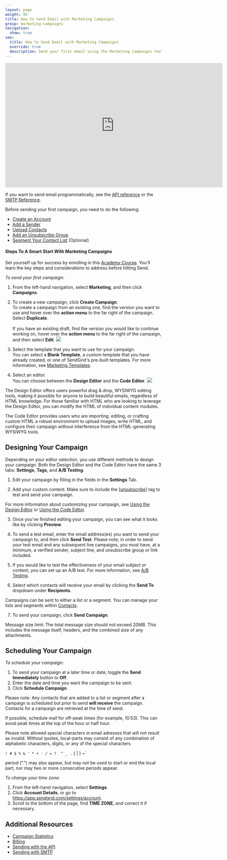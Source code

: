 ```yaml
---
layout: page
weight: 99
title: How to Send Email with Marketing Campaigns
group: marketing-campaigns
navigation:
  show: true
seo:
  title: How to Send Email with Marketing Campaigns
  override: true
  description: Send your first email using the Marketing Campaigns tool.
---
```

<iframe src="https://player.vimeo.com/video/305551346" width="700" height="400" frameborder="0" webkitallowfullscreen mozallowfullscreen allowfullscreen></iframe>

If you want to send email programmatically, see the [API reference]({{root_url}}/api-reference/) or the [SMTP Reference]({{root_url}}/for-developers/sending-email/getting-started-smtp/).

Before sending your first campaign, you need to do the following:

- [Create an Account](https://sendgrid.com/pricing/?mc=SendGrid%20Documentation)
- [Add a Sender]({{root_url}}/ui/sending-email/senders/)
- [Upload Contacts]({{root_url}}/ui/managing-contacts/adding-contacts/)
- [Add an Unsubscribe Group]({{root_url}}/ui/sending-email/create-and-manage-unsubscribe-groups/)
- [Segment Your Contact List]({{root_url}}/ui/managing-contacts/segmenting-your-contacts/) (Optional)


<call-out-link linktext="Go To Course" img="/img/SGA_SmartStart750.png" link="https://rise.articulate.com/share/uGIBV4dMNFn-HzrIMDW_s2Kh4dxMH0vr#/">

#### Steps To A Smart Start With Marketing Campaigns

Set yourself up for success by enrolling in this [Academy Course](https://rise.articulate.com/share/uGIBV4dMNFn-HzrIMDW_s2Kh4dxMH0vr#/). You’ll learn the key steps and considerations to address before hitting Send.

</call-out-link>

*To send your first campaign:*

1. From the left-hand navigation, select **Marketing**, and then click **Campaigns**.

1. To create a new campaign, click **Create Campaign**.
<br>To create a campaign from an existing one, find the version you want to use and hover over the **action menu** to the far right of the campaign. Select **Duplicate**.<br>
<br> If you have an existing draft, find the version you would like to continue working on, hover over the **action menu** to the far right of the campaign, and then select **Edit**.
![]({{root_url}}/images/campaigns_dashboard_categories_search.png)

1. Select the template that you want to use for your campaign.
<br> You can select a **Blank Template**, a custom template that you have already created, or one of SendGrid's pre-built templates. For more information, see [Marketing Templates]({{root_url}}/ui/sending-email/working-with-marketing-templates/).

1. Select an editor.
<br> You can choose between the **Design Editor** and the **Code Editor**.
![]({{root_url}}/images/choose_editor.png)

The Design Editor offers users powerful drag & drop, WYSIWYG editing tools, making it possible for anyone to build beautiful emails, regardless of HTML knowledge. For those familiar with HTML who are looking to leverage the Design Editor, you can modify the HTML of individual content modules.

The Code Editor provides users who are importing, editing, or crafting custom HTML a robust environment to upload images, write HTML, and configure their campaign without interference from the HTML-generating WYSIWYG tools.

 ## 	Designing Your Campaign

Depending on your editor selection, you use different methods to design your campaign. Both the Design Editor and the Code Editor have the same 3 tabs: **Settings**, **Tags**, and **A/B Testing**.

1. Edit your campaign by filling in the fields in the **Settings** Tab.

1. Add your custom content. Make sure to include the [[unsubscribe]]({{root_url}}/ui/sending-email/create-and-manage-unsubscribe-groups/) tag to test and send your campaign.

For more information about customizing your campaign, see [Using the Design Editor]({{root_url}}/ui/sending-email/editor/#the-design-editor) or [Using the Code Editor]({{root_url}}/ui/sending-email/editor/#the-code-editor).

3. Once you’ve finished editing your campaign, you can see what it looks like by clicking **Preview**.

4. To send a test email, enter the email address(es) you want to send your campaign to, and then click **Send Test**. Please note, in order to send your test email and any subsequent live campaigns, you must have, at a minimum, a verified sender, subject line, and unsubscribe group or link included.

5. If you would like to test the effectiveness of your email subject or content, you can set up an A/B test. For more information, see [A/B Testing]({{root_url}}/ui/sending-email/a-b-testing/).

6. Select which contacts will receive your email by clicking the **Send To** dropdown under **Recipients**.

<call-out>

Campaigns can be sent to either a list or a segment. You can manage your lists and segments within [Contacts]({{root_url}}/ui/managing-contacts/adding-contacts/).

</call-out>

7. To send your campaign, click **Send Campaign**.

<call-out>

Message size limit:  The total message size should not exceed 20MB. This includes the message itself, headers, and the combined size of any attachments.

</call-out>

 ##	Scheduling Your Campaign

*To schedule your campaign:*

1. To send your campaign at a later time or date, toggle the **Send Immediately** button to **Off**.
1. Enter the date and time you want the campaign to be sent.
1. Click **Schedule Campaign**.

<call-out type="warning">

Please note: Any contacts that are added to a list or segment after a campaign is scheduled but prior to send **will receive** the campaign. Contacts for a campaign are retrieved at the time of send.

</call-out>

<call-out>

If possible, schedule mail for off-peak times (for example, 10:53). This can avoid peak times at the top of the hour or half hour.

</call-out>


<call-out type="warning">

Please note allowed special characters in email adresses that will not result as invalid. Without quotes, local-parts may consist of any combination of alphabetic characters, digits, or any of the special characters

 `! # $ % & ' * + - / = ?  ^ _ ` . { | } ~`

period (".") may also appear, but may not be used to start or end the local part, nor may two or more consecutive periods appear.

</call-out>

*To change your time zone:*

1. From the left-hand navigation, select **Settings**.
1. Click **Account Details**, or go to https://app.sendgrid.com/settings/account.
1. Scroll to the bottom of the page, find **TIME ZONE**, and correct it if necessary.

 ##	Additional Resources

- [Campaign Statistics]({{root_url}}/ui/analytics-and-reporting/marketing-campaigns-stats/)
- [Billing]({{root_url}}/ui/account-and-settings/billing/)
- [Sending with the API]({{root_url}}/for-developers/sending-email/api-getting-started/)
- [Sending with SMTP]({{root_url}}/for-developers/sending-email/getting-started-smtp/)

